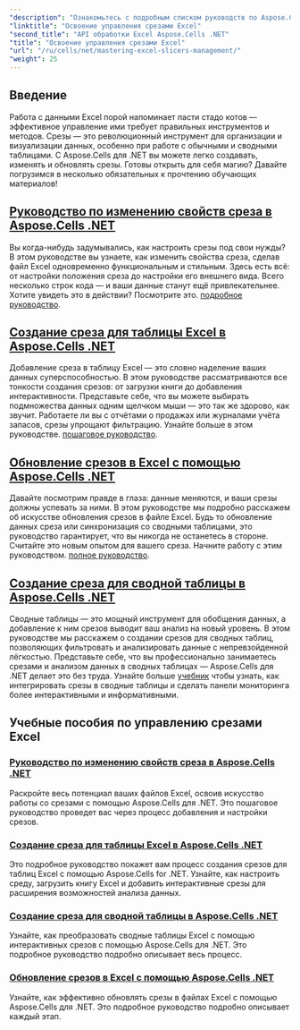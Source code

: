 ```yaml
---
"description": "Ознакомьтесь с подробным списком руководств по Aspose.Cells для .NET, посвященных управлению срезами Excel, включая добавление, настройку и обновление срезов в файлах Excel."
"linktitle": "Освоение управления срезами Excel"
"second_title": "API обработки Excel Aspose.Cells .NET"
"title": "Освоение управления срезами Excel"
"url": "/ru/cells/net/mastering-excel-slicers-management/"
"weight": 25
---
```


## Введение

Работа с данными Excel порой напоминает пасти стадо котов — эффективное управление ими требует правильных инструментов и методов. Срезы — это революционный инструмент для организации и визуализации данных, особенно при работе с обычными и сводными таблицами. С Aspose.Cells для .NET вы можете легко создавать, изменять и обновлять срезы. Готовы открыть для себя магию? Давайте погрузимся в несколько обязательных к прочтению обучающих материалов!

## [Руководство по изменению свойств среза в Aspose.Cells .NET](./guide-change-slicer-properties/)

Вы когда-нибудь задумывались, как настроить срезы под свои нужды? В этом руководстве вы узнаете, как изменить свойства среза, сделав файл Excel одновременно функциональным и стильным. Здесь есть всё: от настройки положения среза до настройки его внешнего вида. Всего несколько строк кода — и ваши данные станут ещё привлекательнее. Хотите увидеть это в действии? Посмотрите это. [подробное руководство](./guide-change-slicer-properties/).

## [Создание среза для таблицы Excel в Aspose.Cells .NET](./creating-slicer-for-excel-table/)

Добавление среза в таблицу Excel — это словно наделение ваших данных суперспособностью. В этом руководстве рассматриваются все тонкости создания срезов: от загрузки книги до добавления интерактивности. Представьте себе, что вы можете выбирать подмножества данных одним щелчком мыши — это так же здорово, как звучит. Работаете ли вы с отчётами о продажах или журналами учёта запасов, срезы упрощают фильтрацию. Узнайте больше в этом руководстве. [пошаговое руководство](./creating-slicer-for-excel-table/).

## [Обновление срезов в Excel с помощью Aspose.Cells .NET](./update-slicers-in-excel/)

Давайте посмотрим правде в глаза: данные меняются, и ваши срезы должны успевать за ними. В этом руководстве мы подробно расскажем об искусстве обновления срезов в файле Excel. Будь то обновление данных среза или синхронизация со сводными таблицами, это руководство гарантирует, что вы никогда не останетесь в стороне. Считайте это новым опытом для вашего среза. Начните работу с этим руководством. [полное руководство](./update-slicers-in-excel/).

## [Создание среза для сводной таблицы в Aspose.Cells .NET](./creating-slicer-for-pivot-table/)

Сводные таблицы — это мощный инструмент для обобщения данных, а добавление к ним срезов выводит ваш анализ на новый уровень. В этом руководстве мы расскажем о создании срезов для сводных таблиц, позволяющих фильтровать и анализировать данные с непревзойденной лёгкостью. Представьте себе, что вы профессионально занимаетесь срезами и анализом данных в сводных таблицах — Aspose.Cells для .NET делает это без труда. Узнайте больше [учебник](./creating-slicer-for-pivot-table/) чтобы узнать, как интегрировать срезы в сводные таблицы и сделать панели мониторинга более интерактивными и информативными.

## Учебные пособия по управлению срезами Excel
### [Руководство по изменению свойств среза в Aspose.Cells .NET](./guide-change-slicer-properties/)
Раскройте весь потенциал ваших файлов Excel, освоив искусство работы со срезами с помощью Aspose.Cells для .NET. Это пошаговое руководство проведет вас через процесс добавления и настройки срезов.
### [Создание среза для таблицы Excel в Aspose.Cells .NET](./creating-slicer-for-excel-table/)
Это подробное руководство покажет вам процесс создания срезов для таблиц Excel с помощью Aspose.Cells for .NET. Узнайте, как настроить среду, загрузить книгу Excel и добавить интерактивные срезы для расширения возможностей анализа данных.
### [Создание среза для сводной таблицы в Aspose.Cells .NET](./creating-slicer-for-pivot-table/)
Узнайте, как преобразовать сводные таблицы Excel с помощью интерактивных срезов с помощью Aspose.Cells для .NET. Это подробное руководство подробно описывает весь процесс.
### [Обновление срезов в Excel с помощью Aspose.Cells .NET](./update-slicers-in-excel/)
Узнайте, как эффективно обновлять срезы в файлах Excel с помощью Aspose.Cells для .NET. Это подробное руководство подробно описывает каждый этап.